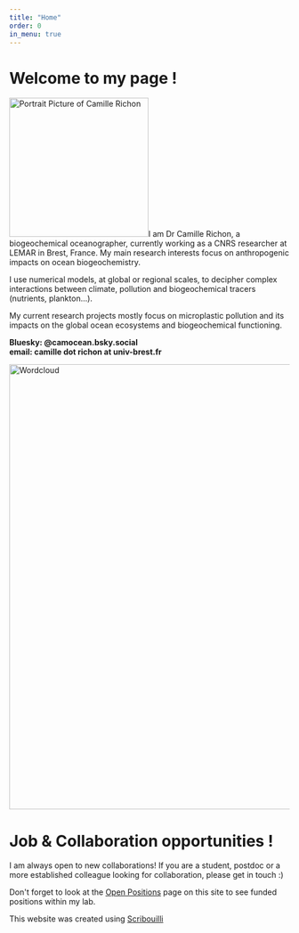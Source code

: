 ```yaml
---
title: "Home"
order: 0
in_menu: true
---
```

# Welcome to my page !
<img src="{% link images/Richon_Camille-main.jpg %}" alt="Portrait Picture of Camille Richon" width="250">I am Dr Camille Richon, a biogeochemical oceanographer, currently working as a CNRS researcher at LEMAR in Brest, France. 
My main research interests focus on anthropogenic impacts on ocean biogeochemistry. 

I use numerical models, at global or regional scales, to decipher complex interactions between climate, pollution and biogeochemical tracers (nutrients, plankton...). 

My current research projects mostly focus on microplastic pollution and its impacts on the global ocean ecosystems and biogeochemical functioning.

**Bluesky: @camocean.bsky.social**  
**email: camille dot richon at univ-brest.fr**

 <img src="{% link images/wordcloud_october2025(1).jpg %}" alt="Wordcloud" width="800">

# Job & Collaboration opportunities ! 
I am always open to new collaborations! If you are a student, postdoc or a more established colleague looking for collaboration, please get in touch :)

Don't forget to look at the [Open Positions](https://crichon-lemar.github.io/crichon-lemar/open%20positions.html) page on this site to see funded positions within my lab. 

This website was created using [Scribouilli](https://scribouilli.org/) 